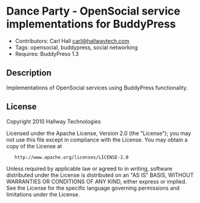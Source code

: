 Dance Party - OpenSocial service implementations for BuddyPress
===============================================================

* Contributors: Carl Hall <carl@hallwaytech.com>
* Tags: opensocial, buddypress, social networking
* Requires: BuddyPress 1.3

Description
-----------

Implementations of OpenSocial services using BuddyPress functionality.

License
-------
   Copyright 2010 Hallway Technologies

   Licensed under the Apache License, Version 2.0 (the "License");
   you may not use this file except in compliance with the License.
   You may obtain a copy of the License at

       http://www.apache.org/licenses/LICENSE-2.0

   Unless required by applicable law or agreed to in writing, software
   distributed under the License is distributed on an "AS IS" BASIS,
   WITHOUT WARRANTIES OR CONDITIONS OF ANY KIND, either express or implied.
   See the License for the specific language governing permissions and
   limitations under the License.
